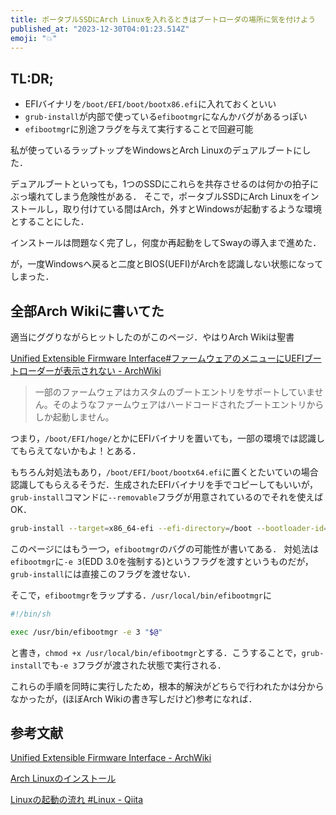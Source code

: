 ```yaml
---
title: ポータブルSSDにArch Linuxを入れるときはブートローダの場所に気を付けよう
published_at: "2023-12-30T04:01:23.514Z"
emoji: "💥"
---
```

## TL:DR;

- EFIバイナリを`/boot/EFI/boot/bootx86.efi`に入れておくといい
- `grub-install`が内部で使っている`efibootmgr`になんかバグがあるっぽい
- `efibootmgr`に別途フラグを与えて実行することで回避可能

 私が使っているラップトップをWindowsとArch Linuxのデュアルブートにした．

デュアルブートといっても，1つのSSDにこれらを共存させるのは何かの拍子にぶっ壊れてしまう危険性がある．
そこで，ポータブルSSDにArch Linuxをインストールし，取り付けている間はArch，外すとWindowsが起動するような環境とすることにした．

インストールは問題なく完了し，何度か再起動をしてSwayの導入まで進めた．

が，一度Windowsへ戻ると二度とBIOS(UEFI)がArchを認識しない状態になってしまった．
## 全部Arch Wikiに書いてた

適当にググりながらヒットしたのがこのページ．やはりArch Wikiは聖書

[Unified Extensible Firmware Interface#ファームウェアのメニューにUEFIブートローダーが表示されない - ArchWiki](https://wiki.archlinux.jp/index.php/Unified_Extensible_Firmware_Interface#.E3.83.AA.E3.83.A0.E3.83.BC.E3.83.90.E3.83.96.E3.83.AB.E3.83.89.E3.83.A9.E3.82.A4.E3.83.96.E3.81.AE.E3.83.87.E3.83.95.E3.82.A9.E3.83.AB.E3.83.88.E3.83.96.E3.83.BC.E3.83.88.E3.83.91.E3.82.B9)

> 一部のファームウェアはカスタムのブートエントリをサポートしていません。そのようなファームウェアはハードコードされたブートエントリからしか起動しません。

つまり，`/boot/EFI/hoge/`とかにEFIバイナリを置いても，一部の環境では認識してもらえてないかもよ！とある．

もちろん対処法もあり，`/boot/EFI/boot/bootx64.efi`に置くとたいていの場合認識してもらえるそうだ．生成されたEFIバイナリを手でコピーしてもいいが，`grub-install`コマンドに`--removable`フラグが用意されているのでそれを使えばOK．

```sh
grub-install --target=x86_64-efi --efi-directory=/boot --bootloader-id=Arch --removable
```

このページにはもう一つ，`efibootmgr`のバグの可能性が書いてある．
対処法は`efibootmgr`に`-e 3`(EDD 3.0を強制する)というフラグを渡すというものだが，`grub-install`には直接このフラグを渡せない．

そこで，`efibootmgr`をラップする．`/usr/local/bin/efibootmgr`に

```sh title=/usr/local/bin/efibootmgr
#!/bin/sh

exec /usr/bin/efibootmgr -e 3 "$@"
```

と書き，`chmod +x /usr/local/bin/efibootmgr`とする．こうすることで，`grub-install`でも`-e 3`フラグが渡された状態で実行される．

これらの手順を同時に実行したため，根本的解決がどちらで行われたかは分からなかったが，(ほぼArch Wikiの書き写しだけど)参考になれば．

## 参考文献

[Unified Extensible Firmware Interface - ArchWiki](https://wiki.archlinux.jp/index.php/Unified_Extensible_Firmware_Interface)

[Arch Linuxのインストール](https://zenn.dev/imzrust/articles/42420891968a7)

[Linuxの起動の流れ #Linux - Qiita](https://qiita.com/tomomoss/items/f3f3d9d4ffd8fe3662bb)